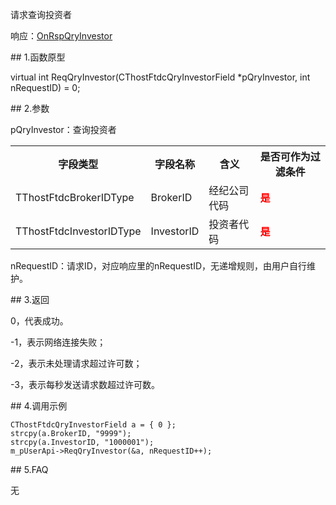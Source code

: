 <p>请求查询投资者</p>
<p>响应：<a href="../../CTHOSTFTDCTRADERAPI/ONRSPQRYINVESTOR/">OnRspQryInvestor</a></p>
<span class="anchor" id="bfce4f90-0858-43e8-b1e1-c23aaa61996d"></span>
## 1.函数原型
<p>virtual int ReqQryInvestor(CThostFtdcQryInvestorField *pQryInvestor, int nRequestID) = 0;</p>
<span class="anchor" id="079d9ccf-84c9-4d76-8661-dbd56c71d712"></span>
## 2.参数
<p>pQryInvestor：查询投资者</p>
<table><tr><th style="TEXT-ALIGN: center;">字段类型</th><th style="TEXT-ALIGN: center;">字段名称</th><th style="TEXT-ALIGN: center;">含义</th><th style="TEXT-ALIGN: center;">是否可作为过滤条件</th></tr><tr><td style="TEXT-ALIGN: left;">TThostFtdcBrokerIDType</td>
<td style="TEXT-ALIGN: left;">BrokerID</td>
<td style="TEXT-ALIGN: left;">经纪公司代码</td>
<td style="TEXT-ALIGN: left;"><strong><font color="#FF0000">是</font></strong></td>
</tr>
<tr><td style="TEXT-ALIGN: left;">TThostFtdcInvestorIDType</td>
<td style="TEXT-ALIGN: left;">InvestorID</td>
<td style="TEXT-ALIGN: left;">投资者代码</td>
<td style="TEXT-ALIGN: left;"><strong><font color="#FF0000">是</font></strong></td>
</tr>
</table>
<p>nRequestID：请求ID，对应响应里的nRequestID，无递增规则，由用户自行维护。</p>
<span class="anchor" id="e9326bde-32ac-4279-9fa1-05593ec568c1"></span>
## 3.返回
<p>0，代表成功。</p>
<p>-1，表示网络连接失败；</p>
<p>-2，表示未处理请求超过许可数；</p>
<p>-3，表示每秒发送请求数超过许可数。</p>
<span class="anchor" id="d4923962-f181-4b9e-8b1e-2ec9c05431ed"></span>
## 4.调用示例
<pre><code>CThostFtdcQryInvestorField a = { 0 };
strcpy(a.BrokerID, "9999");
strcpy(a.InvestorID, "1000001");
m_pUserApi-&gt;ReqQryInvestor(&amp;a, nRequestID++);
</code></pre>
<span class="anchor" id="5f4912f8-2d3d-4e46-8755-a2f6eacabc78"></span>
## 5.FAQ
<p>无</p>
